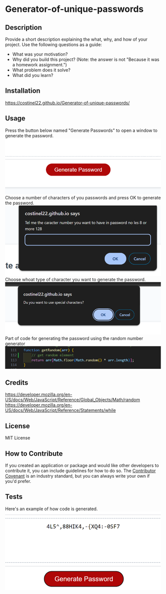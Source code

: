 # Generator-of-unique-passwords

## Description

Provide a short description explaining the what, why, and how of your project. Use the following questions as a guide:

- What was your motivation?
- Why did you build this project? (Note: the answer is not "Because it was a homework assignment.")
- What problem does it solve?
- What did you learn?



## Installation

https://costinel22.github.io/Generator-of-unique-passwords/


## Usage

Press the button below named "Generate Passwords" to open a window to generate the password.
![alt text](./images/generate%20password%20button.png)
Choose a number of characters of you passwords and press OK to generate the password.
![alt text](./images/option%20windou.png)
Choose whoat type of character you want to generate the password.
![alt text](./images/option%20nr%20characters.png)
Part of code for generating the password using the random number generator
![alt text](./images/random%20chose.png)

## Credits

https://developer.mozilla.org/en-US/docs/Web/JavaScript/Reference/Global_Objects/Math/random
https://developer.mozilla.org/en-US/docs/Web/JavaScript/Reference/Statements/while


## License

MIT License




## How to Contribute

If you created an application or package and would like other developers to contribute it, you can include guidelines for how to do so. The [Contributor Covenant](https://www.contributor-covenant.org/) is an industry standard, but you can always write your own if you'd prefer.

## Tests

Here's an example of how code is generated.
![Alt text](./images/password%20generated.png)